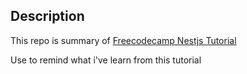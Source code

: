 ## Description

This repo is summary of <a href="https://www.youtube.com/watch?v=GHTA143_b-s" target="blank">Freecodecamp Nestjs Tutorial</a>

Use to remind what i've learn from this tutorial


